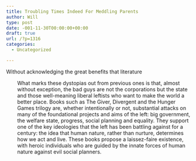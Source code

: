 ```yaml
---
title: Troubling Times Indeed For Meddling Parents
author: Will
type: post
date: -001-11-30T00:00:00+00:00
draft: true
url: /?p=1316
categories:
  - Uncategorized

---
```

Without acknowledging the great benefits that literature

<p style="padding-left: 30px;">
  What marks these dystopias out from previous ones is that, almost without exception, the bad guys are not the corporations but the state and those well-meaning liberal leftists who want to make the world a better place. Books such as The Giver, Divergent and the Hunger Games trilogy are, whether intentionally or not, substantial attacks on many of the foundational projects and aims of the left: big government, the welfare state, progress, social planning and equality. They support one of the key ideologies that the left has been battling against for a century: the idea that human nature, rather than nurture, determines how we act and live. These books propose a laissez-faire existence, with heroic individuals who are guided by the innate forces of human nature against evil social planners.
</p>

<p style="padding-left: 30px;">
